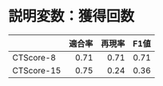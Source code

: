 # 説明変数：獲得回数
| | 適合率 | 再現率 | F1値 |
| :-- | --: | --: | --: |
| CTScore-8 | 0.71 | 0.71 | 0.71 |
| CTScore-15 | 0.75 | 0.24 | 0.36 |

